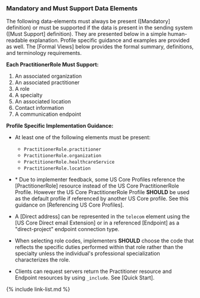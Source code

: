 
### Mandatory and Must Support Data Elements

The following data-elements must always be present ([Mandatory] definition) or must be supported if the data is present in the sending system ([Must Support] definition). They are presented below in a simple human-readable explanation.  Profile specific guidance and examples are provided as well.  The [Formal Views] below provides the  formal summary, definitions, and  terminology requirements.

**Each PractitionerRole Must Support:**

1. An associated organization
1. An associated practitioner
1. A role
1. A specialty
1. An associated location
1. Contact information
1. A communication endpoint

**Profile Specific Implementation Guidance:**

* At least one of the following elements must be present:
    - `PractitionerRole.practitioner`
    - `PractitionerRole.organization`
    - `PractitionerRole.healthcareService`
    - `PractitionerRole.location`

* <span class="bg-success" markdown="1">* Due to implementer feedback, some US Core Profiles reference the [PractitionerRole] resource instead of the US Core PractitionerRole Profile. However the US Core PractitionerRole Profile **SHOULD** be used as the default profile if referenced by another US Core profile.</span><!-- new-content --> See this guidance on [Referencing US Core Profiles].
*  A [Direct address] can be represented in the `telecom` element using the [US Core Direct email Extension] or in a referenced [Endpoint] as a "direct-project" endpoint connection type.
* When selecting role codes, implementers **SHOULD** choose the code that reflects the specific duties performed within that role rather than the specialty unless the individual's professional specialization characterizes the role.
* Clients can request servers return the Practitioner resource and Endpoint resources by using `_include`. See [Quick Start].

{% include link-list.md %}
